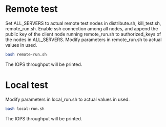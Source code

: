 # Remote test

Set ALL_SERVERS to actual remote test nodes in distribute.sh, kill_test.sh, remote_run.sh. Enable ssh connection among all nodes, and append the public key of the client node running remote_run.sh to authorized_keys of the nodes in ALL_SERVERS. Modify parameters in remote_run.sh to actual values in used.

``` bash
bash remote-run.sh
```

The IOPS throughput will be printed.

# Local test

Modify parameters in local_run.sh to actual values in used.

``` bash
bash local-run.sh
```

The IOPS throughput will be printed.